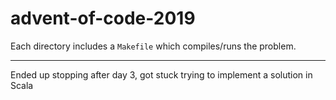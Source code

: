 # advent-of-code-2019

Each directory includes a `Makefile` which compiles/runs the problem.

---

Ended up stopping after day 3, got stuck trying to implement a solution in Scala
